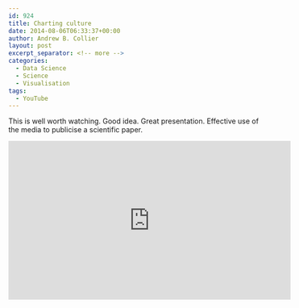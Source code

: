 ```yaml
---
id: 924
title: Charting culture
date: 2014-08-06T06:33:37+00:00
author: Andrew B. Collier
layout: post
excerpt_separator: <!-- more -->
categories:
  - Data Science
  - Science
  - Visualisation
tags:
  - YouTube
---
```

This is well worth watching. Good idea. Great presentation. Effective use of the media to publicise a scientific paper.

<!-- more -->

<iframe width="560" height="315" src="https://www.youtube.com/embed/4gIhRkCcD4U" frameborder="0" allowfullscreen></iframe>